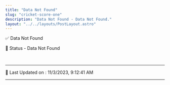 ```yaml
---
title: "Data Not Found"
slug: "cricket-score-one"
description: "Data Not Found - Data Not Found."
layout: "../../layouts/PostLayout.astro"
--- 
```


✅ Data Not Found

📑 Status - Data Not Found

<br />

***

📝 Last Updated on : 11/3/2023, 9:12:41 AM

***


